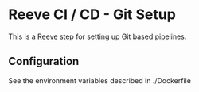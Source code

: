 # Reeve CI / CD - Git Setup

This is a [Reeve](https://github.com/reeveci/reeve) step for setting up Git based pipelines.

## Configuration

See the environment variables described in ./Dockerfile
